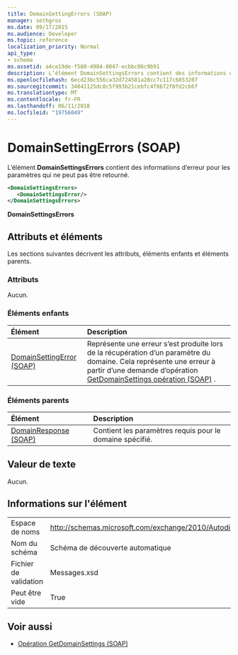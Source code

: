 ```yaml
---
title: DomainSettingErrors (SOAP)
manager: sethgros
ms.date: 09/17/2015
ms.audience: Developer
ms.topic: reference
localization_priority: Normal
api_type:
- schema
ms.assetid: a4ce19de-f560-4984-8047-ecbbc86c9b91
description: L’élément DomainSettingsErrors contient des informations d’erreur pour les paramètres qui ne peut pas être retourné.
ms.openlocfilehash: 6ecd23bc556ca32d724581a28cc7c117c6853207
ms.sourcegitcommit: 34041125dc8c5f993b21cebfc4f8b72f0fd2cb6f
ms.translationtype: MT
ms.contentlocale: fr-FR
ms.lasthandoff: 06/11/2018
ms.locfileid: "19756049"
---
```

# <a name="domainsettingerrors-soap"></a>DomainSettingErrors (SOAP)

L’élément **DomainSettingsErrors** contient des informations d’erreur pour les paramètres qui ne peut pas être retourné. 
  
```XML
<DomainSettingsErrors>
   <DomainSettingsError/>
</DomainSettingsErrors>
```

 **DomainSettingsErrors**
## <a name="attributes-and-elements"></a>Attributs et éléments

Les sections suivantes décrivent les attributs, éléments enfants et éléments parents.
  
### <a name="attributes"></a>Attributs

Aucun.
  
### <a name="child-elements"></a>Éléments enfants

|**Élément**|**Description**|
|:-----|:-----|
|[DomainSettingError (SOAP)](domainsettingerror-soap.md) <br/> |Représente une erreur s’est produite lors de la récupération d’un paramètre du domaine. Cela représente une erreur à partir d’une demande d’opération [GetDomainSettings opération (SOAP)](getdomainsettings-operation-soap.md) .  <br/> |
   
### <a name="parent-elements"></a>Éléments parents

|**Élément**|**Description**|
|:-----|:-----|
|[DomainResponse (SOAP)](domainresponse-soap.md) <br/> |Contient les paramètres requis pour le domaine spécifié.  <br/> |
   
## <a name="text-value"></a>Valeur de texte

Aucun.
  
## <a name="element-information"></a>Informations sur l'élément

|||
|:-----|:-----|
|Espace de noms  <br/> |http://schemas.microsoft.com/exchange/2010/Autodiscover  <br/> |
|Nom du schéma  <br/> |Schéma de découverte automatique  <br/> |
|Fichier de validation  <br/> |Messages.xsd  <br/> |
|Peut être vide  <br/> |True  <br/> |
   
## <a name="see-also"></a>Voir aussi

- [Opération GetDomainSettings (SOAP)](getdomainsettings-operation-soap.md)

